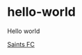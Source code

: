# hello-world
Hello world 
<html>
<head>
<title>Excercise 3</title>
</head>
<body>
<a href=“http//:www.saintsfc.com”>Saints FC<a/>
</body> 
</html>

